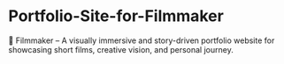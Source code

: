 # Portfolio-Site-for-Filmmaker
🎥 Filmmaker – A visually immersive and story-driven portfolio website for showcasing short films, creative vision, and personal journey.
